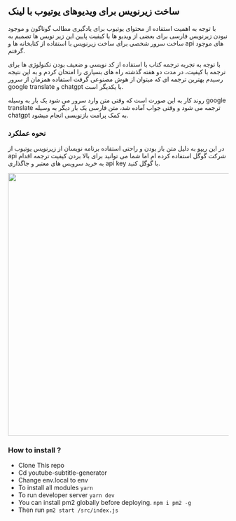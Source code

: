 ## ساخت زیرنویس برای ویدیوهای یوتیوب با لینک

با توجه به اهمیت استفاده از محتوای یوتیوب برای یادگیری مطالب گوناگون و موجود نبودن زیرنویس فارسی برای بعضی از ویدیو ها یا کیفیت پایین این زیر نویس ها تصمیم به ساخت سرور شخصی برای ساخت زیرنویس با استفاده از کتابخانه ها و api های موجود گرفتم.


با توجه به تجربه ترجمه کتاب با استفاده از کد نویسی و ضعیف بودن تکنولوژی ها برای ترجمه با کیفیت، در مدت دو هفته گذشته راه های بسیاری را امتحان کردم و به این نتیجه رسیدم بهترین ترجمه ای که میتوان از هوش مصنوعی گرفت استفاده همزمان از سرور google translate و chatgpt با یکدیگر است.


روند کار به این صورت است که وقتی متن وارد سرور می شود یک بار به وسیله google translate ترجمه می شود و وقتی جواب آماده شد، متن فارسی یک بار دیگر به وسیله chatgpt به کمک پرامت بازنویسی انجام میشود.

### نحوه عملکرد

در این ریپو به دلیل متن باز بودن و راحتی استفاده برنامه نویسان از زیرنویس یوتیوب از api شرکت گوگل استفاده کرده ام اما شما می توانید برای بالا بردن کیفیت ترجمه اقدام به خرید سرویس های معتبر و جاگذاری api key با گوگل کنید.

<p align="center">
    <img src="./demo.gif" width="600"/>
</p>

### How to install ?

- Clone This repo
- Cd youtube-subtitle-generator
- Change env.local to env
- To install all modules `yarn`
- To run developer server `yarn dev`
- You can install pm2 globally before deploying. `npm i pm2 -g`
- Then run `pm2 start /src/index.js`
